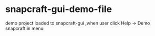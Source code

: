 # snapcraft-gui-demo-file
demo project loaded to snapcraft-gui ,when user click Help -> Demo snapcraft in menu
